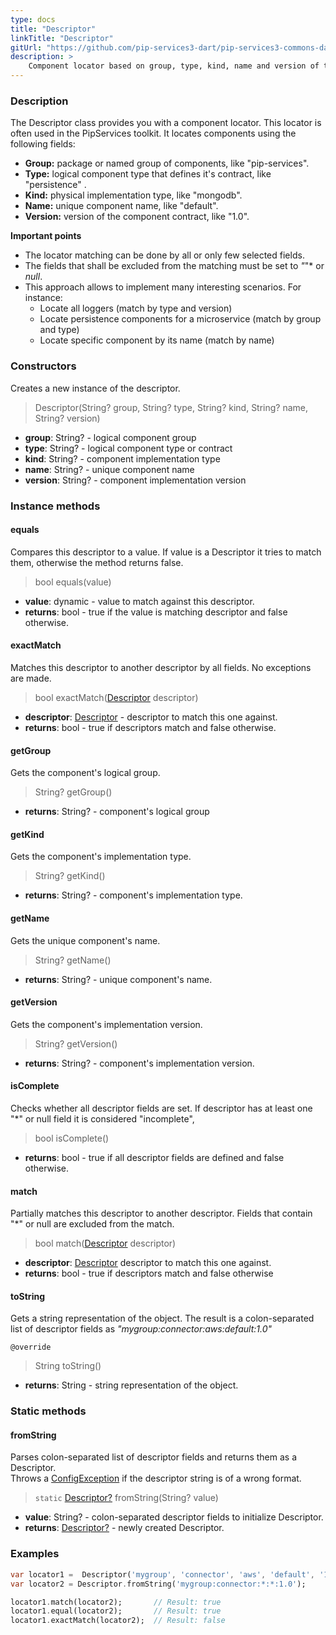 ```yaml
---
type: docs
title: "Descriptor"
linkTitle: "Descriptor"
gitUrl: "https://github.com/pip-services3-dart/pip-services3-commons-dart"
description: >
    Component locator based on group, type, kind, name and version of the component.
---
```


### Description
The Descriptor class provides you with a component locator. This locator is often used in the PipServices toolkit. It locates components using the following fields:

- **Group:** package or named group of components, like "pip-services". 
- **Type:** logical component type that defines it's contract, like "persistence" .
- **Kind:** physical implementation type, like "mongodb".  
- **Name:** unique component name, like "default".  
- **Version:** version of the component contract, like "1.0".  

**Important points**

- The locator matching can be done by all or only few selected fields. 
- The fields that shall be excluded from the matching must be set to *"*"* or *null*.
- This approach allows to implement many interesting scenarios. For instance:
    - Locate all loggers (match by type and version)  
    - Locate persistence components for a microservice (match by group and type)  
    - Locate specific component by its name (match by name) 

### Constructors
Creates a new instance of the descriptor.

> Descriptor(String? group, String? type, String? kind, String? name, String? version)

- **group**: String? - logical component group
- **type**: String? - logical component type or contract
- **kind**: String? - component implementation type
- **name**: String? - unique component name
- **version**: String? - component implementation version


### Instance methods

#### equals
Compares this descriptor to a value.
If value is a Descriptor it tries to match them,
otherwise the method returns false.

> bool equals(value)

- **value**: dynamic - value to match against this descriptor.
- **returns**: bool - true if the value is matching descriptor and false otherwise.

#### exactMatch
Matches this descriptor to another descriptor by all fields.
No exceptions are made.

> bool exactMatch([Descriptor]() descriptor)

- **descriptor**: [Descriptor]() - descriptor to match this one against.
- **returns**: bool - true if descriptors match and false otherwise. 


#### getGroup
Gets the component's logical group.

> String? getGroup()

- **returns**: String? - component's logical group

#### getKind
Gets the component's implementation type.

> String? getKind()

- **returns**: String? - component's implementation type.
    

#### getName
Gets the unique component's name.

> String? getName()

- **returns**: String? - unique component's name.

#### getVersion
Gets the component's implementation version.

> String? getVersion()

- **returns**: String? - component's implementation version.

#### isComplete
Checks whether all descriptor fields are set.
If descriptor has at least one "*" or null field it is considered "incomplete",

> bool isComplete()

- **returns**: bool - true if all descriptor fields are defined and false otherwise.

#### match
Partially matches this descriptor to another descriptor.
Fields that contain "*" or null are excluded from the match.

> bool match([Descriptor]() descriptor)

- **descriptor**: [Descriptor]() descriptor to match this one against.
- **returns**: bool - true if descriptors match and false otherwise 

#### toString
Gets a string representation of the object.
The result is a colon-separated list of descriptor fields as
*"mygroup:connector:aws:default:1.0"*

`@override`
> String toString()

- **returns**: String - string representation of the object.

### Static methods

#### fromString
Parses colon-separated list of descriptor fields and returns them as a Descriptor.  
Throws a [ConfigException](../../errors/config_exception) if the descriptor string is of a wrong format.

> `static` [Descriptor?]() fromString(String? value)

- **value**: String? - colon-separated descriptor fields to initialize Descriptor.
- **returns**: [Descriptor?]() - newly created Descriptor.

### Examples

```dart
var locator1 =  Descriptor('mygroup', 'connector', 'aws', 'default', '1.0');
var locator2 = Descriptor.fromString('mygroup:connector:*:*:1.0');

locator1.match(locator2);		// Result: true
locator1.equal(locator2);		// Result: true
locator1.exactMatch(locator2);	// Result: false

```
